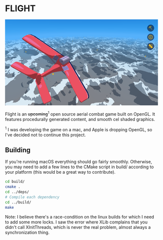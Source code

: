 # FLIGHT

<p align="center">
  <img src="screenshot.png"/>
</p>

Flight is an ~~upcoming~~<sup>1</sup> open source aerial combat game built on OpenGL. It features procedurally generated content, and smooth cel shaded graphics.

<sup>1</sup> I was developing the game on a mac, and Apple is dropping OpenGL, so I've decided not to continue this project.

## Building

If you're running macOS everything should go fairly smoothly. Otherwise, you may need to add a few lines to the CMake script in build/ according to your platform (this would be a great way to contribute).

```bash
cd build/
cmake .
cd ../deps/
# Compile each dependency
cd ../build/
make
```

Note: I believe there's a race-condition on the linux builds for which I need to add some more locks. I saw the error where XLib complains that you didn't call XInitThreads, which is never the real problem, almost always a synchronization thing.

